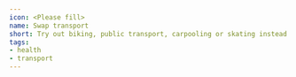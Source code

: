 ```yaml
---
icon: <Please fill>
name: Swap transport
short: Try out biking, public transport, carpooling or skating instead of your usual mode of transport.
tags:
- health
- transport
---
```

